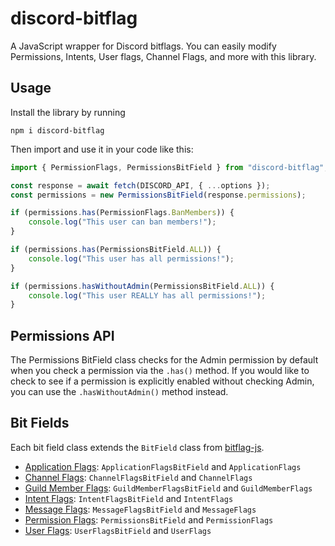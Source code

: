 # discord-bitflag

A JavaScript wrapper for Discord bitflags. You can easily modify Permissions, Intents, User flags, Channel Flags, and more with this library.

## Usage

Install the library by running

```
npm i discord-bitflag
```

Then import and use it in your code like this:

```js
import { PermissionFlags, PermissionsBitField } from "discord-bitflag";

const response = await fetch(DISCORD_API, { ...options });
const permissions = new PermissionsBitField(response.permissions);

if (permissions.has(PermissionFlags.BanMembers)) {
	console.log("This user can ban members!");
}

if (permissions.has(PermissionsBitField.ALL)) {
	console.log("This user has all permissions!");
}

if (permissions.hasWithoutAdmin(PermissionsBitField.ALL)) {
	console.log("This user REALLY has all permissions!");
}
```

## Permissions API

The Permissions BitField class checks for the Admin permission by default when you check a permission via the `.has()` method. If you would like to check to see if a permission is explicitly enabled without checking Admin, you can use the `.hasWithoutAdmin()` method instead.

## Bit Fields

Each bit field class extends the `BitField` class from [bitflag-js](https://www.npmjs.com/package/bitflag-js).

- [Application Flags](https://discord.com/developers/docs/resources/application#application-object-application-flags): `ApplicationFlagsBitField` and `ApplicationFlags`
- [Channel Flags](https://discord.com/developers/docs/resources/channel#channel-object-channel-flags): `ChannelFlagsBitField` and `ChannelFlags`
- [Guild Member Flags](https://discord.com/developers/docs/resources/guild#guild-member-object-guild-member-flags): `GuildMemberFlagsBitField` and `GuildMemberFlags`
- [Intent Flags](https://discord.com/developers/docs/topics/gateway#list-of-intents): `IntentFlagsBitField` and `IntentFlags`
- [Message Flags](https://discord.com/developers/docs/resources/channel#message-object-message-flags): `MessageFlagsBitField` and `MessageFlags`
- [Permission Flags](https://discord.com/developers/docs/topics/permissions#permissions-bitwise-permission-flags): `PermissionsBitField` and `PermissionFlags`
- [User Flags](https://discord.com/developers/docs/resources/user#user-object-user-flags): `UserFlagsBitField` and `UserFlags`
